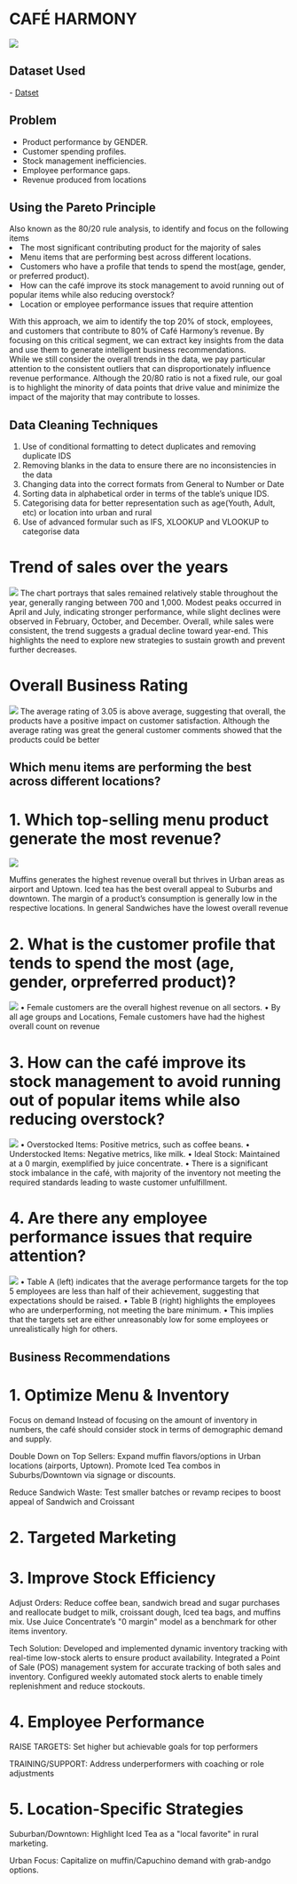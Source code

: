 <h1>CAFÉ HARMONY</h1>

<img src ="https://github.com/cephard/CafeHarmonyData/blob/main/Cafe%20Harmony%20Dashboard.png"/>

<h2>Dataset Used </h2>
- <a href="https://github.com/cephard/CafeHarmonyData/blob/main/Cafe_Harmony_Capstone_Project.xlsx">Datset</a>

<h2> Problem</h2>
<ul>
  <li>Product performance by GENDER.</li>
  <li>Customer spending profiles.</li>
  <li>Stock management inefficiencies.</li>
  <li>Employee performance gaps.</li>
  <li>Revenue produced from locations</li>
</ul>

<h2>Using the Pareto Principle</h2>
Also known as the 80/20 rule analysis, to identify and focus on the following items
<li>The most significant contributing product for the majority of sales​</li>
<li>Menu items that are performing best across different locations. ​</li>
<li>Customers who have a profile that tends to spend the most(age, gender, or preferred product).​</li>
<li>How can the café improve its stock management to avoid running out of popular items while also reducing overstock?​</li>
<li>Location or employee performance issues that require attention</li>

With this approach, we aim to identify the top 20% of stock, employees, and customers that contribute to 80% of Café Harmony’s revenue. By focusing on this critical segment, we can extract key insights from the data and use them to generate intelligent business recommendations.
<br>
While we still consider the overall trends in the data, we pay particular attention to the consistent outliers that can disproportionately influence revenue performance. Although the 20/80 ratio is not a fixed rule, our goal is to highlight the minority of data points that drive value and minimize the impact of the majority that may contribute to losses.

<h2>Data Cleaning Techniques</h2>
<ol>
  <li>Use of conditional formatting to detect duplicates and removing duplicate IDS</li>
  <li>Removing blanks in the data to ensure there are no inconsistencies in the data</li>
  <li>Changing data into the correct formats from General to Number or Date</li>  
  <li>Sorting data in alphabetical order in terms of the table’s unique IDS.</li>  
  <li>Categorising data for better representation such as age(Youth, Adult, etc) or location into urban and rural</li>
  <li>Use of advanced formular such as IFS, XLOOKUP and VLOOKUP to categorise data</li>
</ol>

# Trend of sales over the years
<img src ="https://github.com/cephard/CafeHarmonyData/blob/main/Cafe%20Harmony%20Dashboard.png"/>
The chart portrays that sales remained relatively stable throughout the year, generally ranging between 700 and 1,000.
Modest peaks occurred in April and July, indicating stronger performance, while slight declines were observed in February, October, and December. 
Overall, while sales were consistent, the trend suggests a gradual decline toward year-end. This highlights the need to explore new strategies to sustain growth and prevent further decreases.

# Overall Business Rating
<img src ="https://github.com/cephard/CafeHarmonyData/blob/main/Cafe%20Harmony%20Dashboard.png"/>
The average rating of 3.05 is above average, suggesting that overall, the products have a positive impact on customer satisfaction. 
Although the average rating was great the general customer comments showed that the products could be better

## Which menu items are performing the best across different locations?
# 1. Which top-selling menu product generate the most revenue?

<img src ="https://github.com/cephard/CafeHarmonyData/blob/main/Cafe%20Harmony%20Dashboard.png"/>

Muffins generates the highest revenue overall but thrives in Urban areas as airport and Uptown.
Iced tea has the best overall appeal to Suburbs and downtown.
The margin of a product’s consumption is generally low in the respective locations.
In general Sandwiches have the lowest overall revenue

# 2. What is the customer profile that tends to spend the most (age, gender, orpreferred product)? 
<img src ="https://github.com/cephard/CafeHarmonyData/blob/main/Cafe%20Harmony%20Dashboard.png"/>
• Female customers are the overall highest revenue on all sectors.
• By all age groups and Locations, Female customers have had the highest overall count on revenue

# 3. How can the café improve its stock management to avoid running out of popular items while also reducing overstock?
<img src ="https://github.com/cephard/CafeHarmonyData/blob/main/Cafe%20Harmony%20Dashboard.png"/>
• Overstocked Items: Positive metrics, such as coffee beans.
• Understocked Items: Negative metrics, like milk.
• Ideal Stock: Maintained at a 0 margin, exemplified by juice concentrate.
• There is a significant stock imbalance in the café, with majority of the inventory not meeting the required standards leading to waste customer unfulfillment.

# 4. Are there any employee performance issues that require attention?
<img src ="https://github.com/cephard/CafeHarmonyData/blob/main/Cafe%20Harmony%20Dashboard.png"/>
• Table A (left) indicates that the average performance targets for the top 5 employees are less than half of their achievement, suggesting that expectations should be raised.
• Table B (right) highlights the employees who are underperforming, not meeting the bare minimum.
• This implies that the targets set are either unreasonably low for some employees or unrealistically high for others.

## Business Recommendations
# 1. Optimize Menu & Inventory
Focus on demand
Instead of focusing on the amount of inventory
in numbers, the café should consider stock in
terms of demographic demand and supply.

Double Down on Top Sellers:
Expand muffin flavors/options in Urban
locations (airports, Uptown).
Promote Iced Tea combos in
Suburbs/Downtown via signage or discounts.

Reduce Sandwich Waste: Test smaller batches or revamp recipes to
boost appeal of Sandwich and Croissant

# 2. Targeted Marketing

# 3. Improve Stock Efficiency
Adjust Orders:
Reduce coffee bean, sandwich bread and sugar
purchases and reallocate budget to milk,
croissant dough, Iced tea bags, and muffins mix.
Use Juice Concentrate’s "0 margin" model as a
benchmark for other items inventory.


Tech Solution:
Developed and implemented dynamic inventory
tracking with real-time low-stock alerts to ensure
product availability.
Integrated a Point of Sale (POS) management
system for accurate tracking of both sales and
inventory.
Configured weekly automated stock alerts to
enable timely replenishment and reduce
stockouts.


# 4. Employee Performance
RAISE TARGETS: Set higher but
achievable goals for top performers

TRAINING/SUPPORT: Address
underperformers with coaching or role
adjustments

# 5. Location-Specific Strategies

Suburban/Downtown:
Highlight Iced Tea as a
"local favorite" in rural
marketing.

Urban Focus: Capitalize
on muffin/Capuchino
demand with grab-andgo options.





